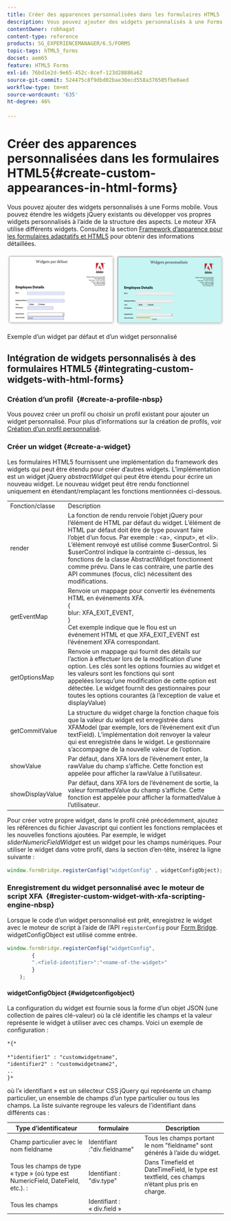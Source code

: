 ```yaml
---
title: Créer des apparences personnalisées dans les formulaires HTML5
description: Vous pouvez ajouter des widgets personnalisés à une Forms mobile. Vous pouvez étendre les widgets jQuery existants ou développer vos propres widgets personnalisés.
contentOwner: robhagat
content-type: reference
products: SG_EXPERIENCEMANAGER/6.5/FORMS
topic-tags: hTML5_forms
docset: aem65
feature: HTML5 Forms
exl-id: 76bd1e2d-9e65-452c-8cef-123d28886a62
source-git-commit: 524475c8f9dbd02bae30ecd558a376505fbe0aed
workflow-type: tm+mt
source-wordcount: '635'
ht-degree: 46%

---
```


# Créer des apparences personnalisées dans les formulaires HTML5{#create-custom-appearances-in-html-forms}

Vous pouvez ajouter des widgets personnalisés à une Forms mobile. Vous pouvez étendre les widgets jQuery existants ou développer vos propres widgets personnalisés à l’aide de la structure des aspects. Le moteur XFA utilise différents widgets. Consultez la section [Framework d’apparence pour les formulaires adaptatifs et HTML5](/help/forms/using/introduction-widgets.md) pour obtenir des informations détaillées.

![Exemple d’un widget par défaut et d’un widget personnalisé](assets/custom-widgets.jpg)

Exemple d’un widget par défaut et d’un widget personnalisé

## Intégration de widgets personnalisés à des formulaires HTML5 {#integrating-custom-widgets-with-html-forms}

### Création d’un profil  {#create-a-profile-nbsp}

Vous pouvez créer un profil ou choisir un profil existant pour ajouter un widget personnalisé. Pour plus d’informations sur la création de profils, voir [Création d’un profil personnalisé](/help/forms/using/custom-profile.md).

### Créer un widget {#create-a-widget}

Les formulaires HTML5 fournissent une implémentation du framework des widgets qui peut être étendu pour créer d’autres widgets. L’implémentation est un widget jQuery *abstractWidget* qui peut être étendu pour écrire un nouveau widget. Le nouveau widget peut être rendu fonctionnel uniquement en étendant/remplaçant les fonctions mentionnées ci-dessous.

<table>
 <tbody>
  <tr>
   <td>Fonction/classe</td>
   <td>Description</td>
  </tr>
  <tr>
   <td>render</td>
   <td>La fonction de rendu renvoie l’objet jQuery pour l’élément de HTML par défaut du widget. L’élément de HTML par défaut doit être de type pouvant faire l’objet d’un focus. Par exemple : &lt;a&gt;, &lt;input&gt;, et &lt;li&gt;. L’élément renvoyé est utilisé comme $userControl. Si $userControl indique la contrainte ci-dessus, les fonctions de la classe AbstractWidget fonctionnent comme prévu. Dans le cas contraire, une partie des API communes (focus, clic) nécessitent des modifications. </td>
  </tr>
  <tr>
   <td>getEventMap</td>
   <td>Renvoie un mappage pour convertir les événements HTML en événements XFA. <br /> {<br /> blur: XFA_EXIT_EVENT,<br /> }<br /> Cet exemple indique que le flou est un événement HTML et que XFA_EXIT_EVENT est l’événement XFA correspondant. </td>
  </tr>
  <tr>
   <td>getOptionsMap</td>
   <td>Renvoie un mappage qui fournit des détails sur l’action à effectuer lors de la modification d’une option. Les clés sont les options fournies au widget et les valeurs sont les fonctions qui sont appelées lorsqu’une modification de cette option est détectée. Le widget fournit des gestionnaires pour toutes les options courantes (à l’exception de value et displayValue)</td>
  </tr>
  <tr>
   <td>getCommitValue</td>
   <td>La structure du widget charge la fonction chaque fois que la valeur du widget est enregistrée dans XFAModel (par exemple, lors de l’événement exit d’un textField). L’implémentation doit renvoyer la valeur qui est enregistrée dans le widget. Le gestionnaire s’accompagne de la nouvelle valeur de l’option.</td>
  </tr>
  <tr>
   <td>showValue</td>
   <td>Par défaut, dans XFA lors de l’événement enter, la rawValue du champ s’affiche. Cette fonction est appelée pour afficher la rawValue à l’utilisateur. </td>
  </tr>
  <tr>
   <td>showDisplayValue</td>
   <td>Par défaut, dans XFA lors de l’événement de sortie, la valeur formattedValue du champ s’affiche. Cette fonction est appelée pour afficher la formattedValue à l’utilisateur. </td>
  </tr>
 </tbody>
</table>

Pour créer votre propre widget, dans le profil créé précédemment, ajoutez les références du fichier Javascript qui contient les fonctions remplacées et les nouvelles fonctions ajoutées. Par exemple, le widget *sliderNumericFieldWidget* est un widget pour les champs numériques. Pour utiliser le widget dans votre profil, dans la section d’en-tête, insérez la ligne suivante :

```javascript
window.formBridge.registerConfig("widgetConfig" , widgetConfigObject);
```

### Enregistrement du widget personnalisé avec le moteur de script XFA  {#register-custom-widget-with-xfa-scripting-engine-nbsp}

Lorsque le code d’un widget personnalisé est prêt, enregistrez le widget avec le moteur de script à l’aide de l’API `registerConfig` pour [Form Bridge](/help/forms/using/form-bridge-apis.md). widgetConfigObject est utilisé comme entrée.

```javascript
window.formBridge.registerConfig("widgetConfig",
        {
        ".<field-identifier>":"<name-of-the-widget>"
        }
    );
```

#### widgetConfigObject {#widgetconfigobject}

La configuration du widget est fournie sous la forme d’un objet JSON (une collection de paires clé-valeur) où la clé identifie les champs et la valeur représente le widget à utiliser avec ces champs. Voici un exemple de configuration :

```
*{*

*"identifier1" : "customwidgetname",
"identifier2" : "customwidgetname2",
..
}*
```

où l’« identifiant » est un sélecteur CSS jQuery qui représente un champ particulier, un ensemble de champs d’un type particulier ou tous les champs. La liste suivante regroupe les valeurs de l’identifiant dans différents cas :

| Type d’identificateur | formulaire | Description |
|---|---|---|
| Champ particulier avec le nom fieldname | Identifiant :&quot;div.fieldname&quot; | Tous les champs portant le nom &quot;fieldname&quot; sont générés à l’aide du widget. |
| Tous les champs de type « type » (où type est NumericField, DateField, etc.). : | Identifiant : &quot;div.type&quot; | Dans Timefield et DateTimeField, le type est textfield, ces champs n’étant plus pris en charge. |
| Tous les champs | Identifiant : « div.field » |  |
